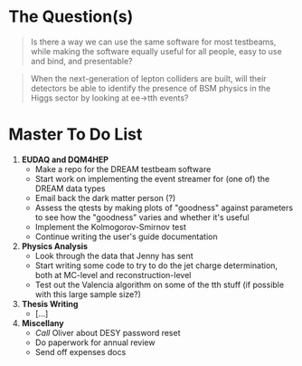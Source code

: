 # The Question(s)

>Is there a way we can use the same software for most testbeams, while making the software equally useful for all people, easy to use and bind, and presentable?

>When the next-generation of lepton colliders are built, will their detectors be able to identify the presence of BSM physics in the Higgs sector by looking at ee->tth events?

# Master To Do List
1. **EUDAQ and DQM4HEP**
   - Make a repo for the DREAM testbeam software
   - Start work on implementing the event streamer for (one of) the DREAM data types
   - Email back the dark matter person (?)
   - Assess the qtests by making plots of "goodness" against parameters to see how the "goodness" varies and whether it's useful
   - Implement the Kolmogorov-Smirnov test
   - Continue writing the user's guide documentation
3. **Physics Analysis**
   - Look through the data that Jenny has sent
   - Start writing some code to try to do the jet charge determination, both at MC-level and reconstruction-level
   - Test out the Valencia algorithm on some of the tth stuff (if possible with this large sample size?)
4. **Thesis Writing**
   - [...]
6. **Miscellany**
   - *Call* Oliver about DESY password reset
   - Do paperwork for annual review
   - Send off expenses docs
